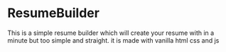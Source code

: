 # ResumeBuilder
This is a simple resume builder which will create your resume with in a minute but too simple and straight. it is made with vanilla html css and js 
